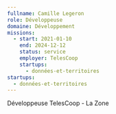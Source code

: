 ```yaml
---
fullname: Camille Legeron
role: Développeuse
domaine: Développement
missions:
  - start: 2021-01-10
    end: 2024-12-12
    status: service
    employer: TelesCoop
    startups:
      - données-et-territoires
startups:
  - données-et-territoires
---
```

Développeuse TelesCoop - La Zone